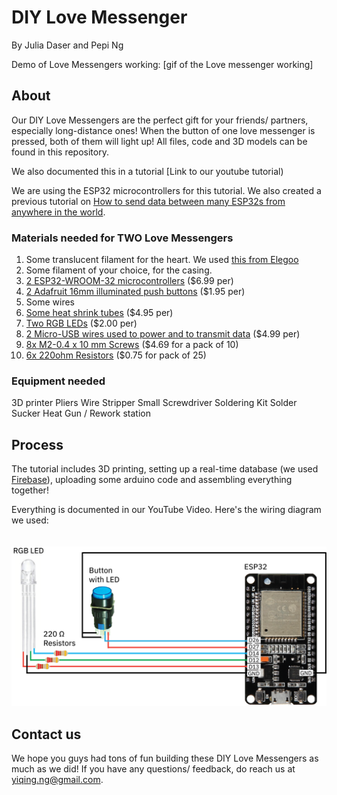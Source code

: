 # DIY Love Messenger
By Julia Daser and Pepi Ng

Demo of Love Messengers working:
[gif of the Love messenger working]

## About 
Our DIY Love Messengers are the perfect gift for your friends/ partners, especially long-distance ones! When the button of one love messenger is pressed, both of them will light up! All files, code and 3D models can be found in this repository.

We also documented this in a tutorial [Link to our youtube tutorial)

We are using the ESP32 microcontrollers for this tutorial. We also created a previous tutorial on [How to send data between many ESP32s from anywhere in the world](https://www.youtube.com/watch?v=Xx5cEIbBvZY&ab_channel=WormiCollective).

### Materials needed for TWO Love Messengers
1. Some translucent filament for the heart. We used [this from Elegoo](https://www.elegoo.com/products/elegoo-pla-filament-1-75mm-3d-printer-filament-1kg-spool-2-2-lbs?currency=USD&variant=41070433435696&utm_medium=cpc&utm_source=google&utm_campaign=Google%20Shopping&stkn=0ecb254324d1&gad_source=1&gclid=CjwKCAiAzJOtBhALEiwAtwj8ts-R_T5OdutASB50cKdbf90s-47HiCjKZybQpqPGfl86xcRwGrMpqBoCVn8QAvD_BwE) 
2. Some filament of your choice, for the casing.
3. [2 ESP32-WROOM-32 microcontrollers](https://www.getfpv.com/esp32-development-board-w-wifi-bluetooth.html?utm_source=google&utm_medium=cpc&utm_campaign=DM+-+NB+-+PMax+-+Shop+-+No-index+-+SM+-+ALL+%7C+Full+Funnel&utm_content=pmax_x&utm_keyword=&utm_matchtype=&campaign_id=20799936859&network=x&device=c&gc_id=20799936859&gad_source=1&gclid=CjwKCAiAzJOtBhALEiwAtwj8ttuekYgUBbMJGP-JRPyLEPyVTKI_yBnxqm1hygJcPFpiuKzBD8us1hoCmlAQAvD_BwE) ($6.99 per)
4. [2 Adafruit 16mm illuminated push buttons](https://www.adafruit.com/product/1478) ($1.95 per)
5. Some wires
6. [Some heat shrink tubes](https://www.adafruit.com/product/1649) ($4.95 per)
7. [Two RGB LEDs](https://www.adafruit.com/product/159) ($2.00 per) 
8. [2 Micro-USB wires used to power and to transmit data](https://www.bestbuy.com/site/best-buy-essentials-3-usb-a-to-micro-usb-charge-and-sync-cable-black/6456436.p?skuId=6456436&utm_source=feed&ref=212&loc=20161460807&gad_source=1&gclid=CjwKCAiAzJOtBhALEiwAtwj8thVSNr45dY5C1Sd8EiPBhqMn8sO--0ueCs4qPVapoc-a6hkdDCGhWRoCYbwQAvD_BwE&gclsrc=aw.ds) ($4.99 per)
9. [8x M2-0.4 x 10 mm Screws](https://www.homedepot.com/p/Prime-Line-M2-0-4-x-10-mm-Grade-A2-70-Metric-Stainless-Steel-Phillips-Drive-Pan-Head-Machine-Screws-10-Pack-9130681/311229806) ($4.69 for a pack of 10)
10. [6x 220ohm Resistors](https://www.adafruit.com/product/2780) ($0.75 for pack of 25)

### Equipment needed
3D printer
Pliers
Wire Stripper
Small Screwdriver
Soldering Kit
Solder Sucker
Heat Gun / Rework station

## Process
The tutorial includes 3D printing, setting up a real-time database (we used [Firebase](https://firebase.google.com/)), uploading some arduino code and assembling everything together! 

Everything is documented in our YouTube Video. Here's the wiring diagram we used: 
<br>
<br>
<br>
<img src="WireDiagram.png" alt="wire diagram" width="600"/>


## Contact us
We hope you guys had tons of fun building these DIY Love Messengers as much as we did!  If you have any questions/ feedback, do reach us at yiqing.ng@gmail.com.


